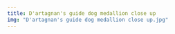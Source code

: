 ```yaml
---
title: D'artagnan's guide dog medallion close up
img: "D'artagnan's guide dog medallion close up.jpg"
---
```

